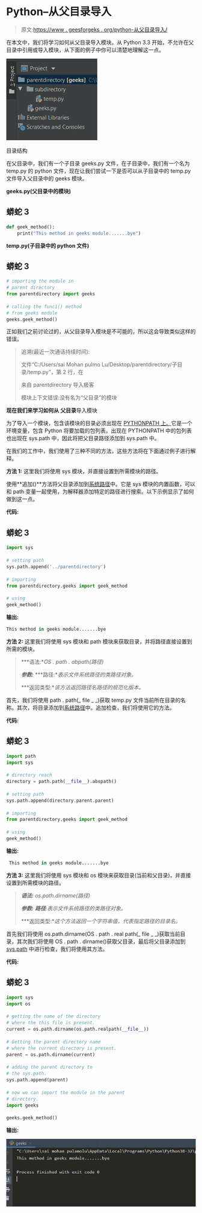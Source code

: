 # Python–从父目录导入

> 原文:[https://www . geesforgeks . org/python-从父目录导入/](https://www.geeksforgeeks.org/python-import-from-parent-directory/)

在本文中，我们将学习如何从父目录导入模块。从 Python 3.3 开始，不允许在父目录中引用或导入模块，从下面的例子中你可以清楚地理解这一点。

![](img/5e297b52c2b34fe3dae3e4b9711a08ce.png)

目录结构

在父目录中，我们有一个子目录 geeks.py 文件，在子目录中，我们有一个名为 temp.py 的 python 文件，现在让我们尝试一下是否可以从子目录中的 temp.py 文件导入父目录中的 geeks 模块。

**geeks.py(父目录中的模块)**

## 蟒蛇 3

```py
def geek_method():
    print("This method in geeks module.......bye")
```

**temp.py(子目录中的 python 文件)**

## 蟒蛇 3

```py
# importing the module in
# parent directory
from parentdirectory import geeks

# calling the func1() method 
# from geeks module
geeks.geek_method()
```

正如我们之前讨论过的，从父目录导入模块是不可能的，所以这会导致类似这样的错误。

> 追溯(最近一次通话持续时间):
> 
> 文件“C:/Users/sai Mohan pulmo Lu/Desktop/parentdirectory/子目录/temp.py”，第 2 行，在
> 
> 来自 parentdirectory 导入极客
> 
> 模块上下文错误:没有名为“父目录”的模块

**现在我们来学习如何从** **父目录**导入模块

为了导入一个模块，包含该模块的目录必须出现在 [PYTHONPATH 上。](https://www.geeksforgeeks.org/pythonpath-environment-variable-in-python/)它是一个环境变量，包含 Python 将要加载的包列表。出现在 PYTHONPATH 中的包列表也出现在 sys.path 中，因此将把父目录路径添加到 sys.path 中。

在我们的工作中，我们使用了三种不同的方法，这些方法将在下面通过例子进行解释。

**方法 1:** 这里我们将使用 sys 模块，并直接设置到所需模块的路径。

使用**追加()**方法将父目录添加到[系统路径](https://www.geeksforgeeks.org/sys-path-in-python/)中。它是 sys 模块的内置函数，可以和 path 变量一起使用，为解释器添加特定的路径进行搜索。以下示例显示了如何做到这一点。

**代码:**

## 蟒蛇 3

```py
import sys

# setting path
sys.path.append('../parentdirectory')

# importing
from parentdirectory.geeks import geek_method

# using
geek_method()
```

**输出:**

```py
This method in geeks module.......bye
```

**方法 2:** 这里我们将使用 sys 模块和 path 模块来获取目录，并将路径直接设置到所需的模块。

> ***语法:**OS . path . abpath(路径)*
> 
> ***参数:***
> ***路径:**表示文件系统路径的类路径对象。*
> 
> ***返回类型:**该方法返回路径名路径的规范化版本。*

首先，我们将使用 path . path(_ file _ _)获取 temp.py 文件当前所在目录的名称。其次，将目录添加到[系统路径](https://www.geeksforgeeks.org/sys-path-in-python/)中。追加检查，我们将使用它的方法。

**代码:**

## 蟒蛇 3

```py
import path
import sys

# directory reach
directory = path.path(__file__).abspath()

# setting path
sys.path.append(directory.parent.parent)

# importing
from parentdirectory.geeks import geek_method

# using
geek_method()
```

**输出:**

```py
 This method in geeks module.......bye
```

**方法 3:** 这里我们将使用 sys 模块和 os 模块来获取目录(当前和父目录)，并直接设置到所需模块的路径。

> ***语法:** os.path.dirname(路径)*
> 
> ***参数:***
> ***路径**:表示文件系统路径的类路径对象。*
> 
> ***返回类型:**这个方法返回一个字符串值，代表指定路径的目录名。*

首先我们将使用 os.path.dirname(OS . path . real path(_ file _ _)获取当前目录，其次我们将使用 OS . path . dirname()获取父目录，最后将父目录添加到 [sys.path](https://www.geeksforgeeks.org/sys-path-in-python/) 中进行检查，我们将使用其方法。

**代码:**

## 蟒蛇 3

```py
import sys
import os

# getting the name of the directory
# where the this file is present.
current = os.path.dirname(os.path.realpath(__file__))

# Getting the parent directory name
# where the current directory is present.
parent = os.path.dirname(current)

# adding the parent directory to 
# the sys.path.
sys.path.append(parent)

# now we can import the module in the parent
# directory.
import geeks

geeks.geek_method()
```

**输出:**

![](img/84407a326333f0efc6d2804ae17f2a53.png)